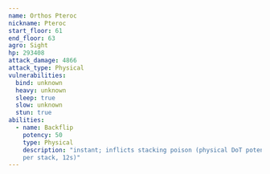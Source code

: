```yaml
---
name: Orthos Pteroc
nickname: Pteroc
start_floor: 61
end_floor: 63
agro: Sight
hp: 293408
attack_damage: 4866
attack_type: Physical
vulnerabilities:
  bind: unknown
  heavy: unknown
  sleep: true
  slow: unknown
  stun: true
abilities:
  - name: Backflip
    potency: 50
    type: Physical
    description: "instant; inflicts stacking poison (physical DoT potency 30
    per stack, 12s)"
---
```

